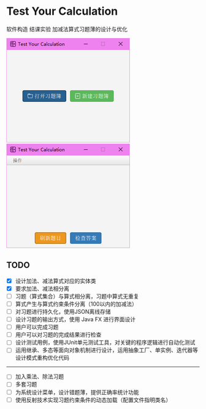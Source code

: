 # Test Your Calculation

软件构造 结课实验 加减法算式习题薄的设计与优化

![启动界面](image/img_1.png)
![练习界面](image/img_2.png)

## TODO

- [x] 设计加法、减法算式对应的实体类
- [x] 要求加法、减法相分离
- [ ] 习题（算式集合）与算式相分离，习题中算式无重复
- [ ] 算式产生与算式约束条件分离（100以内的加减法）
- [ ] 对习题进行持久化，使用JSON离线存储
- [ ] 设计习题的输出方式，使用 Java FX 进行界面设计
- [ ] 用户可以完成习题
- [ ] 用户可以对习题的完成结果进行检查
- [ ] 设计测试用例，使用JUnit单元测试工具，对关键的程序逻辑进行自动化测试
- [ ] 运用继承、多态等面向对象机制进行设计，运用抽象工厂、单实例、迭代器等设计模式重构优化代码

--- 

- [ ] 加入乘法、除法习题
- [ ] 多套习题
- [ ] 为系统设计菜单，设计错题薄，提供正确率统计功能
- [ ] 使用反射技术实现习题约束条件的动态加载（配置文件指明类名）
